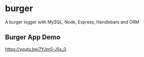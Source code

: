 # burger
A burger logger with MySQL, Node, Express, Handlebars and ORM


## Burger App Demo

https://youtu.be/7YJmS-J5s_0
